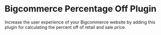 <h1>Bigcommerce Percentage Off Plugin</h1>
<p>Increase the user experience of your Bigcommerce website by adding this plugin for calculating the percent off of retail and sale price.</p>

